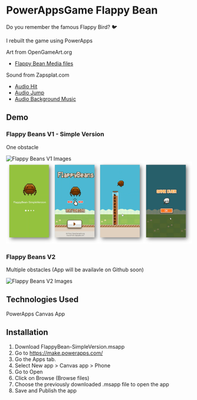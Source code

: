 # PowerAppsGame Flappy Bean
Do you remember the famous Flappy Bird? 🐦

I rebuilt the game using PowerApps

Art from OpenGameArt.org

- [Flappy Bean Media files](https://opengameart.org/content/flappy-beans)

Sound from Zapsplat.com
- [Audio Hit](https://www.zapsplat.com/music/cartoon-bird-hit-impact-squawk-1/)
- [Audio Jump](https://www.zapsplat.com/music/cartoon-bounce-jump-spring-1/)
- [Audio Background Music](https://www.zapsplat.com/music/game-music-action-retro-8-bit-style-bouncy-hard-dance-track-with-electronic-synths-and-drums/)

## Demo
### Flappy Beans V1 - Simple Version
One obstacle

![Flappy Beans V1 Images](images/FlappyBeansV1.gif)
![Flappy Beans V1 Images](images/FlappyBeansV1.png)

### Flappy Beans V2
Multiple obstacles (App will be availavle on Github soon)

![Flappy Beans V2 Images](images/FlappyBeanIntro.gif)

## Technologies Used
PowerApps Canvas App

## Installation
1. Download FlappyBean-SimpleVersion.msapp
2. Go to https://make.powerapps.com/
3. Go the Apps tab.
3. Select New app > Canvas app > Phone
4. Go to Open
5. Click on Browse (Browse files)
6. Choose the previously downloaded .msapp file to open the app
7. Save and Publish the app
